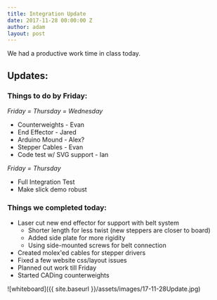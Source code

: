 ```yaml
---
title: Integration Update
date: 2017-11-28 00:00:00 Z
author: adam
layout: post
---
```


We had a productive work time in class today.

## Updates:

### Things to do by Friday:
*Friday = Thursday = Wednesday*
* Counterweights - Evan
* End Effector - Jared
* Arduino Mound - Alex?
* Stepper Cables - Evan
* Code test w/ SVG support - Ian

*Friday = Thursday*
* Full Integration Test
* Make slick demo robust

### Things we completed today:
* Laser cut new end effector for support with belt system
  * Shorter length for less twist (new steppers are closer to board)
  * Added side plate for more rigidity
  * Using side-mounted screws for belt connection
* Created molex'ed cables for stepper drivers
* Fixed a few website css/layout issues
* Planned out work till Friday
* Started CADing counterweights

![whiteboard]({{ site.baseurl }}/assets/images/17-11-28Update.jpg)
